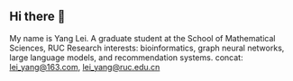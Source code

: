 ## Hi there 👋
My name is Yang Lei. 
A graduate student at the School of Mathematical Sciences, RUC
Research interests: bioinformatics, graph neural networks, large language models, and recommendation systems.
concat: lei_yang@163.com, lei_yang@ruc.edu.cn
<!--
**zwhy0107/zwhy0107** is a ✨ _special_ ✨ repository because its `README.md` (this file) appears on your GitHub profile.

Here are some ideas to get you started:

- 🔭 I’m currently working on ...
- 🌱 I’m currently learning ...
- 👯 I’m looking to collaborate on ...
- 🤔 I’m looking for help with ...
- 💬 Ask me about ...
- 📫 How to reach me: ...
- 😄 Pronouns: ...
- ⚡ Fun fact: ...
-->
